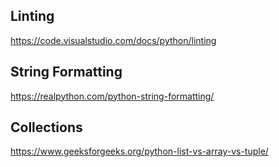 ## Linting

https://code.visualstudio.com/docs/python/linting

## String Formatting

https://realpython.com/python-string-formatting/

## Collections

https://www.geeksforgeeks.org/python-list-vs-array-vs-tuple/
